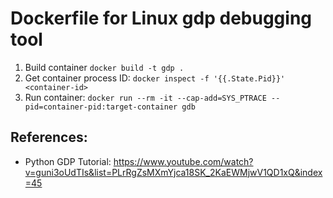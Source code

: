 # Dockerfile for Linux gdp debugging tool

1. Build container `docker build -t gdp .`
2. Get container process ID: `docker inspect -f '{{.State.Pid}}' <container-id>`
3. Run container: `docker run --rm -it --cap-add=SYS_PTRACE --pid=container-pid:target-container gdb`


## References:

- Python GDP Tutorial: https://www.youtube.com/watch?v=guni3oUdTIs&list=PLrRgZsMXmYjca18SK_2KaEWMjwV1QD1xQ&index=45
